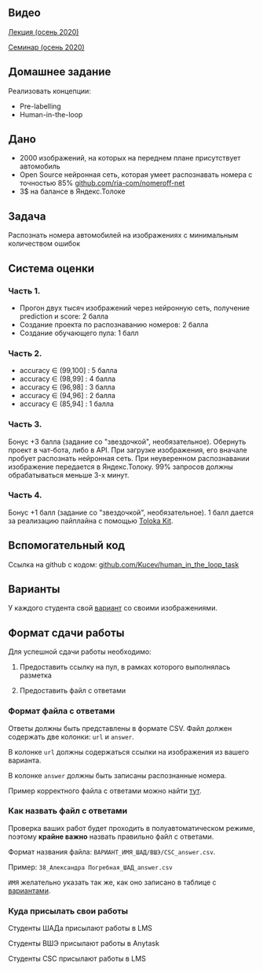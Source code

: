 ## Видео
[Лекция (осень 2020)](https://youtu.be/feYyB_EHX9M?t=2119) 

[Семинар (осень 2020)](https://youtu.be/mUI-I74_ydU)

## Домашнее задание

Реализовать концепции:

* Pre-labelling
* Human-in-the-loop

## Дано
* 2000 изображений, на которых на переднем плане присутствует автомобиль
* Open Source нейронная сеть, которая умеет распознавать номера с точностью 85% [github.com/ria-com/nomeroff-net](https://github.com/ria-com/nomeroff-net)
* 3$ на балансе в Яндекс.Толоке

## Задача
Распознать номера автомобилей на изображениях с минимальным количеством ошибок

## Система оценки
### Часть 1.
* Прогон двух тысяч изображений через нейронную сеть, получение prediction и score: 2 балла
* Создание проекта по распознаванию номеров: 2 балла
* Создание обучающего пула: 1 балл

### Часть 2.
* accuracy ∈ (99,100] : 5 балла
* accuracy ∈ (98,99] : 4 балла
* accuracy ∈ (96,98] : 3 балла
* accuracy ∈ (94,96] : 2 балла
* accuracy ∈ (85,94] : 1 балла

### Часть 3.
Бонус +3 балла (задание со "звездочкой", необязательное).
Обернуть проект в чат-бота, либо в API. При загрузке изображения, его вначале пробует распознать нейронная сеть. При неуверенном распознавании изображение передается в Яндекс.Толоку. 99% запросов должны обрабатываться меньше 3-х минут.

### Часть 4.
Бонус +1 балл (задание со "звездочкой", необязательное).
1 балл дается за реализацию пайплайна с помощью [Toloka Kit](https://github.com/Toloka/toloka-kit).

## Вспомогательный код
Ссылка на github с кодом: [github.com/Kucev/human_in_the_loop_task](https://github.com/Kucev/human_in_the_loop_task)

## Варианты
У каждого студента свой [вариант](https://docs.google.com/spreadsheets/d/18Vajz7K0RPoo8RKmUSsIt7tOvUj4A7cPQ6FpxUwECDA/edit#gid=173458001) со своими изображениями.

## Формат сдачи работы

Для успешной сдачи работы необходимо:

1. Предоставить ссылку на пул, в рамках которого выполнялась разметка

2. Предоставить файл с ответами

### Формат файла с ответами

Ответы должны быть представлены в формате CSV. 
Файл должен содержать две колонки: `url` и `answer`.

В колонке `url` должны содержаться ссылки на изображения из вашего варианта.

В колонке `answer` должны быть записаны распознанные номера. 

Пример корректного файла с ответами можно найти [тут](https://github.com/Kucev/human_in_the_loop_task/blob/main/data/answer.csv).

### Как назвать файл с ответами

Проверка ваших работ будет проходить в полуавтоматическом режиме, поэтому **крайне важно** назвать правильно файл с ответами.

Формат названия файла: `ВАРИАНТ_ИМЯ_ШАД/ВШЭ/CSC_answer.csv`.

Пример: `38_Александра Погребная_ШАД_answer.csv`

`ИМЯ` желательно указать так же, как оно записано в таблице с [вариантами](https://docs.google.com/spreadsheets/d/18Vajz7K0RPoo8RKmUSsIt7tOvUj4A7cPQ6FpxUwECDA/edit#gid=173458001).

### Куда присылать свои работы
Студенты ШАДа присылают работы в LMS

Студенты ВШЭ присылают работы в Anytask

Студенты CSC присылают работы в LMS
